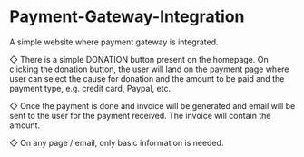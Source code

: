 # Payment-Gateway-Integration
A simple website where payment gateway is integrated.

◇ There is a simple DONATION button present on the homepage. On clicking the donation button, the user will land on the payment page where user can select the cause for donation and the amount to be paid and the payment type, e.g. credit card, Paypal, etc.

◇ Once the payment is done and invoice will be generated and email will be sent to the user for the payment received. The invoice will contain the amount.

◇ On any page / email, only basic information is needed.

